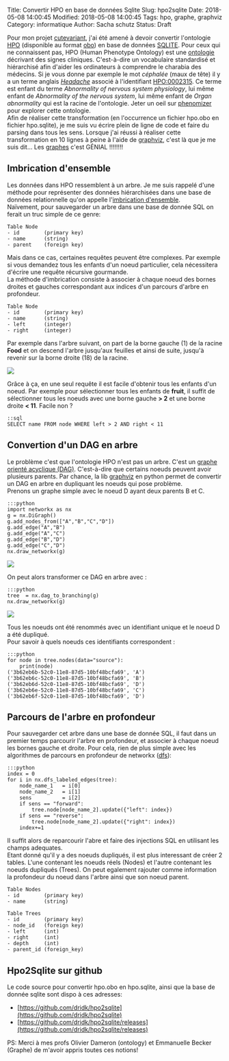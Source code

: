 Title: Convertir HPO en base de données Sqlite
Slug: hpo2sqlite
Date: 2018-05-08 14:00:45
Modified: 2018-05-08 14:00:45
Tags: hpo, graphe, graphviz 
Category: informatique
Author: Sacha schutz
Status: Draft

Pour mon projet [cutevariant](https://github.com/labsquare/CuteVariant), j'ai été amené à devoir convertir l'ontologie [HPO](http://human-phenotype-ontology.github.io/) (disponible au format [obo](http://purl.obolibrary.org/obo/hp.obo)) en base de données [SQLITE](https://fr.wikipedia.org/wiki/SQLite). Pour ceux qui ne connaissent pas, HPO (Human Phenotype Ontology) est une [ontologie](https://fr.wikipedia.org/wiki/Ontologie) décrivant des signes cliniques. C'est-à-dire un vocabulaire standardisé et hiérarchisé afin d'aider les ordinateurs à comprendre le charabia des médecins. Si je vous donne par exemple le mot *céphalée* (maux de tête) il y a un terme anglais *[Headache](http://compbio.charite.de/hpoweb/showterm?id=HP:0000118#id=HP:0002315)* associé à l'identifiant [HPO:0002315](http://compbio.charite.de/hpoweb/showterm?id=HP:0000118#id=HP:0002315). Ce terme est enfant du terme *Abnormality of nervous system physiology*, lui même enfant de *Abnormality of the nervous system*, lui même enfant de *Organ abnormality* qui est la racine de l'ontologie. Jeter un oeil sur [phenomizer](http://compbio.charite.de/phenomizer/) pour explorer cette ontologie.    
Afin de réaliser cette transformation (en l'occurrence un fichier hpo.obo en fichier hpo.sqlite), je me suis vu écrire plein de ligne de code et faire du parsing dans tous les sens. Lorsque j'ai réussi à réaliser cette transformation en 10 lignes à peine à l'aide de [graphviz](https://fr.wikipedia.org/wiki/Graphviz), c'est là que je me suis dit...  Les [graphes](https://fr.wikipedia.org/wiki/Graphe) c'est GÉNIAL !!!!!!!! 


## Imbrication d'ensemble
Les données dans HPO ressemblent à un arbre. Je me suis rappelé d'une méthode pour représenter des données hiérarchisées dans une base de données relationnelle qu'on appelle l'[imbrication d'ensemble](https://fr.wikipedia.org/wiki/Imbrication_d%27ensembles).    
Naïvement, pour sauvegarder un arbre dans une base de donnée SQL on ferait un truc simple de ce genre:

    Table Node
    - id        (primary key)
    - name      (string)
    - parent    (foreign key)

Mais dans ce cas, certaines requêtes peuvent être complexes. Par exemple si vous demandez tous les enfants d'un noeud particulier, cela nécessitera d'écrire une requête récursive gourmande.    
La méthode d'imbrication consiste à associer à chaque noeud des bornes droites et gauches correspondant aux indices d'un parcours d'arbre en profondeur. 

    Table Node
    - id        (primary key)
    - name      (string)
    - left      (integer)
    - right     (integer)

Par exemple dans l'arbre suivant, on part de la borne gauche (1) de la racine **Food** et on descend l'arbre jusqu'aux feuilles et ainsi de suite, jusqu'à revenir sur la borne droite (18) de la racine.   

<div class="figure">
    <img src="../images/hpo2sqlite/imbrication.png" />
    <div class="legend"> </div>
</div>

Grâce à ça, en une seul requête il est facile d'obtenir tous les enfants d'un noeud. Par exemple pour sélectionner tous les enfants de **fruit**, il suffit de sélectionner tous les noeuds avec une borne gauche **> 2** et une borne droite **< 11**. Facile non ? 

    ::sql
    SELECT name FROM node WHERE left > 2 AND right < 11


## Convertion d'un DAG en arbre 
Le problème c'est que l'ontologie HPO n'est pas un arbre. C'est un [graphe orienté acyclique (DAG)](https://fr.wikipedia.org/wiki/Graphe_orient%C3%A9_acyclique). C'est-à-dire que certains noeuds peuvent avoir plusieurs parents. Par chance, la lib [graphviz](https://pypi.org/project/graphviz/) en python permet de convertir un DAG en arbre en dupliquant les noeuds qui pose problème.     
Prenons un graphe simple avec le noeud D ayant deux parents B et C. 

    :::python
    import networkx as nx
    g = nx.DiGraph()
    g.add_nodes_from(["A","B","C","D"])
    g.add_edge("A","B")
    g.add_edge("A","C")
    g.add_edge("B","D")
    g.add_edge("C","D")
    nx.draw_networkx(g)

<div class="figure">
    <img src="../images/hpo2sqlite/dag.png" />
    <div class="legend"> </div>
</div>

On peut alors transformer ce DAG en arbre avec : 

    :::python
    tree  = nx.dag_to_branching(g)
    nx.draw_networkx(g)

<div class="figure">
    <img src="../images/hpo2sqlite/tree.png" />
    <div class="legend"> </div>
</div>

Tous les noeuds ont été renommés avec un identifiant unique et le noeud D a été dupliqué.   
Pour savoir à quels noeuds ces identifiants correspondent : 

    :::python
    for node in tree.nodes(data="source"):
        print(node)
    ('3b62eb6b-52c0-11e8-87d5-10bf48bcfa69', 'A')
    ('3b62eb6c-52c0-11e8-87d5-10bf48bcfa69', 'B')
    ('3b62eb6d-52c0-11e8-87d5-10bf48bcfa69', 'D')
    ('3b62eb6e-52c0-11e8-87d5-10bf48bcfa69', 'C')
    ('3b62eb6f-52c0-11e8-87d5-10bf48bcfa69', 'D')

## Parcours de l'arbre en profondeur 
Pour sauvegarder cet arbre dans une base de donnée SQL, il faut dans un premier temps parcourir l'arbre en profondeur, et associer à chaque noeud les bornes gauche et droite. Pour cela, rien de plus simple avec les algorithmes de parcours en profondeur de networkx ([dfs](https://networkx.github.io/documentation/networkx-1.10/reference/algorithms.traversal.html)): 

    :::python
    index = 0
    for i in nx.dfs_labeled_edges(tree):
        node_name_1   = i[0]
        node_name_2   = i[1] 
        sens          = i[2]
        if sens == "forward":
            tree.node[node_name_2].update({"left": index})
        if sens == "reverse":
            tree.node[node_name_2].update({"right": index})
        index+=1

Il suffit alors de reparcourir l'abre et faire des injections SQL en utilisant les champs adequates.   
Etant donné qu'il y a des noeuds dupliqués, il est plus interessant de créer 2 tables. L'une contenant les noeuds réels (Nodes) et l'autre contenant les noeuds dupliqués (Trees). On peut egalement rajouter comme information la profondeur du noeud dans l'arbre ainsi que son noeud parent.

    Table Nodes
    - id        (primary key)
    - name      (string)

    Table Trees 
    - id        (primary key)
    - node_id   (foreign key)
    - left      (int)
    - right     (int)
    - depth     (int)
    - parent_id (foreign_key)


## Hpo2Sqlite sur github
Le code source pour convertir hpo.obo en hpo.sqlite, ainsi que la base de donnée sqlite sont dispo à ces adresses:

- [https://github.com/dridk/hpo2sqlite](https://github.com/dridk/hpo2sqlite)
- [https://github.com/dridk/hpo2sqlite/releases](https://github.com/dridk/hpo2sqlite/releases)

PS: 
Merci à mes profs Olivier Dameron (ontology) et Emmanuelle Becker (Graphe) de m'avoir appris toutes ces notions!